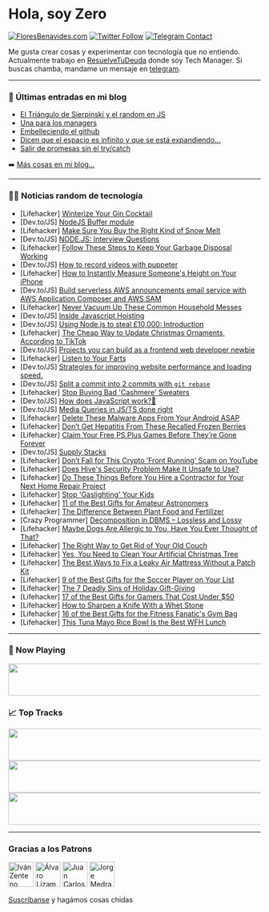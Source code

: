 # Hola, soy Zero

[![FloresBenavides.com](https://img.shields.io/website?down_message=oops&label=MiBlog&style=for-the-badge&up_message=online&url=https%3A%2F%2Ffloresbenavides.com)](https://floresbenavides.com) [![Twitter Follow](https://img.shields.io/twitter/follow/ZeroDragon?color=%231DA1F2&label=Follow&logo=twitter&logoColor=ffffff&style=for-the-badge)](https://twitter.com/zerodragon) [![Telegram Contact](https://img.shields.io/badge/escr%C3%ADbeme-ZeroDragon-%2326A5E4?style=for-the-badge&logo=telegram)](https://t.me/zerodragon)

Me gusta crear cosas y experimentar con tecnología que no entiendo.
Actualmente trabajo en [ResuelveTuDeuda](http://github.com/resuelve) donde soy Tech Manager.
Si buscas chamba, mandame un mensaje en [telegram](https://t.me/zerodragon).

---

### 📕 Últimas entradas en mi blog
<!-- BLOG-POST-LIST:START -->
- [El Triángulo de Sierpinski y el random en JS](https://floresbenavides.com/el-triangulo-de-sierpinski-y-el-random-en-js/)
- [Una para los managers](https://floresbenavides.com/una-para-los-managers/)
- [Embelleciendo el github](https://floresbenavides.com/embelleciendo-el-github/)
- [Dicen que el espacio es infinito y que se está expandiendo…](https://floresbenavides.com/dicen-que-el-espacio-es-infinito-y-que-se-esta-expandiendo/)
- [Salir de promesas sin el try/catch](https://floresbenavides.com/salir-de-promesas-sin-el-try-catch/)
<!-- BLOG-POST-LIST:END -->

➡️ [Más cosas en mi blog...](https://floresbenavides.com)

---

### 👨‍💻 Noticias random de tecnología
<!-- TECH-POSTS:START -->
- [Lifehacker] [Winterize Your Gin Cocktail](https://lifehacker.com/winterize-your-gin-cocktail-1849855357)
- [Dev.to/JS] [NodeJS Buffer module](https://dev.to/hellonehha/nodejs-buffer-module-3o60)
- [Lifehacker] [Make Sure You Buy the Right Kind of Snow Melt](https://lifehacker.com/make-sure-you-buy-the-right-kind-of-snow-melt-1849854066)
- [Dev.to/JS] [NODE.JS: Interview Questions](https://dev.to/mitchiemt11/nodejs-interview-questions-mlp)
- [Lifehacker] [Follow These Steps to Keep Your Garbage Disposal Working](https://lifehacker.com/follow-these-steps-to-keep-your-garbage-disposal-workin-1849853488)
- [Dev.to/JS] [How to record videos with puppeter](https://dev.to/phantasm0009/how-to-record-videos-with-puppeter-2fji)
- [Lifehacker] [How to Instantly Measure Someone&#39;s Height on Your iPhone](https://lifehacker.com/how-to-instantly-measure-someones-height-on-your-iphone-1849854921)
- [Dev.to/JS] [Build serverless AWS announcements email service with AWS Application Composer and AWS SAM](https://dev.to/aws-builders/build-serverless-aws-announcements-email-service-with-aws-application-composer-and-aws-sam-2e74)
- [Lifehacker] [Never Vacuum Up These Common Household Messes](https://lifehacker.com/never-vacuum-up-these-common-household-messes-1849853932)
- [Dev.to/JS] [Inside Javascript Hoisting](https://dev.to/mihirverma7781/inside-javascript-hoisting-304o)
- [Dev.to/JS] [Using Node.js to steal £10,000: Introduction](https://dev.to/gleroux/introduction-16i5)
- [Lifehacker] [The Cheap Way to Update Christmas Ornaments, According to TikTok](https://lifehacker.com/the-cheap-way-to-update-christmas-ornaments-according-1849854018)
- [Dev.to/JS] [Projects you can build as a frontend web developer newbie](https://dev.to/salmandotweb/projects-you-can-build-as-a-frontend-web-developer-newbie-35lm)
- [Lifehacker] [Listen to Your Farts](https://lifehacker.com/listen-to-your-farts-1849853421)
- [Dev.to/JS] [Strategies for improving website performance and loading speed.](https://dev.to/vaibhavacharya/strategies-for-improving-website-performance-and-loading-speed-20dl)
- [Dev.to/JS] [Split a commit into 2 commits with `git rebase`](https://dev.to/thelarkinn/split-a-commit-into-2-commits-with-git-rebase-31ee)
- [Lifehacker] [Stop Buying Bad &#39;Cashmere&#39; Sweaters](https://lifehacker.com/stop-buying-bad-cashmere-sweaters-1849854041)
- [Dev.to/JS] [How does JavaScript work?🧐](https://dev.to/klc/how-does-javascript-work-3fpl)
- [Dev.to/JS] [Media Queries in JS/TS done right](https://dev.to/this-is-learning/media-queries-in-jsts-done-right-l6o)
- [Lifehacker] [Delete These Malware Apps From Your Android ASAP](https://lifehacker.com/delete-these-malware-apps-from-your-android-asap-1849854104)
- [Lifehacker] [Don’t Get Hepatitis From These Recalled Frozen Berries](https://lifehacker.com/don-t-get-hepatitis-from-these-recalled-frozen-berries-1849853884)
- [Lifehacker] [Claim Your Free PS Plus Games Before They’re Gone Forever](https://lifehacker.com/claim-your-free-ps-plus-games-before-they-re-gone-forev-1849853454)
- [Dev.to/JS] [Supply Stacks](https://dev.to/rmion/supply-stacks-3of1)
- [Lifehacker] [Don’t Fall for This Crypto ‘Front Running’ Scam on YouTube](https://lifehacker.com/don-t-fall-for-this-crypto-front-running-scam-on-yout-1849849521)
- [Lifehacker] [Does Hive&#39;s Security Problem Make It Unsafe to Use?](https://lifehacker.com/does-hives-security-problem-make-it-unsafe-to-use-1849849175)
- [Lifehacker] [Do These Things Before You Hire a Contractor for Your Next Home Repair Project](https://lifehacker.com/do-these-things-before-you-hire-a-contractor-for-your-n-1849853328)
- [Lifehacker] [Stop &#39;Gaslighting&#39; Your Kids](https://lifehacker.com/stop-gaslighting-your-kids-1849852275)
- [Lifehacker] [11 of the Best Gifts for Amateur Astronomers](https://lifehacker.com/11-of-the-best-gifts-for-amateur-astronomers-1849849765)
- [Lifehacker] [The Difference Between Plant Food and Fertilizer](https://lifehacker.com/the-difference-between-plant-food-and-fertilizer-1849842660)
- [Crazy Programmer] [Decomposition in DBMS – Lossless and Lossy](https://www.thecrazyprogrammer.com/2022/12/decomposition-in-dbms.html)
- [Lifehacker] [Maybe Dogs Are Allergic to You, Have You Ever Thought of That?](https://lifehacker.com/maybe-dogs-are-allergic-to-you-have-you-ever-thought-o-1849842681)
- [Lifehacker] [The Right Way to Get Rid of Your Old Couch](https://lifehacker.com/the-right-way-to-get-rid-of-your-old-couch-1849842683)
- [Lifehacker] [Yes, You Need to Clean Your Artificial Christmas Tree](https://lifehacker.com/yes-you-need-to-clean-your-artificial-christmas-tree-1849842808)
- [Lifehacker] [The Best Ways to Fix a Leaky Air Mattress Without a Patch Kit](https://lifehacker.com/the-best-ways-to-fix-a-leaky-air-mattress-without-a-pat-1849842829)
- [Lifehacker] [9 of the Best Gifts for the Soccer Player on Your List](https://lifehacker.com/9-of-the-best-gifts-for-the-soccer-player-on-your-list-1849847968)
- [Lifehacker] [The 7 Deadly Sins of Holiday Gift-Giving](https://lifehacker.com/the-7-deadly-sins-of-holiday-gift-giving-1849848847)
- [Lifehacker] [17 of the Best Gifts for Gamers That Cost Under $50](https://lifehacker.com/17-of-the-best-gifts-for-gamers-that-cost-under-50-1849843651)
- [Lifehacker] [How to Sharpen a Knife With a Whet Stone](https://lifehacker.com/how-to-sharpen-a-knife-with-a-whet-stone-1849848333)
- [Lifehacker] [16 of the Best Gifts for the Fitness Fanatic&#39;s Gym Bag](https://lifehacker.com/16-of-the-best-gifts-for-the-fitness-fanatics-gym-bag-1849847762)
- [Lifehacker] [This Tuna Mayo Rice Bowl Is the Best WFH Lunch](https://lifehacker.com/this-tuna-mayo-rice-bowl-is-the-best-wfh-lunch-1849847558)<!-- TECH-POSTS:END -->

---

### 🎵 Now Playing
<a href="https://spotify-now-playing-dun.vercel.app/now-playing?open"><img src="https://spotify-now-playing-dun.vercel.app/now-playing" width="540" height="64"></a>

### 📈 Top Tracks
<a href="https://spotify-now-playing-dun.vercel.app/top-tracks?i=1&open"><img src="https://spotify-now-playing-dun.vercel.app/top-tracks?i=1" width="540" height="64"></a>
<a href="https://spotify-now-playing-dun.vercel.app/top-tracks?i=2&open"><img src="https://spotify-now-playing-dun.vercel.app/top-tracks?i=2" width="540" height="64"></a>
<a href="https://spotify-now-playing-dun.vercel.app/top-tracks?i=3&open"><img src="https://spotify-now-playing-dun.vercel.app/top-tracks?i=3" width="540" height="64"></a>

---

### Gracias a los Patrons
[<img src="https://avatars.githubusercontent.com/u/243380?v=4" alt="Iván Zenteno" width="50px">](https://github.com/k001) [<img src="https://avatars.githubusercontent.com/u/19955639?v=4" alt="Álvaro Lizama" width="50px">](https://github.com/alvarolizama) [<img src="https://avatars.githubusercontent.com/u/2718753?v=4" alt="Juan Carlos Ruiz" width="50px">](https://github.com/JuanCrg90) [<img src="https://avatars.githubusercontent.com/u/37025?v=4" alt="Jorge Medrano" width="50px">](https://github.com/h1pp1e) 

[Suscríbanse](https://www.patreon.com/zerodragon) y hagámos cosas chidas
